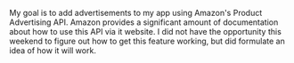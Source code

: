 My goal is to add advertisements to my app using Amazon's Product Advertising API.
Amazon provides a significant amount of documentation about how to use this API via
it website. I did not have the opportunity this weekend to figure out how to get
this feature working, but did formulate an idea of how it will work.  
